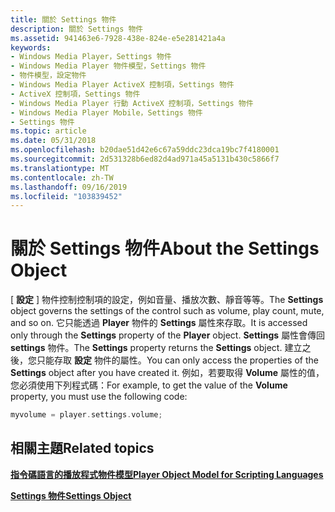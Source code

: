 ```yaml
---
title: 關於 Settings 物件
description: 關於 Settings 物件
ms.assetid: 941463e6-7928-438e-824e-e5e281421a4a
keywords:
- Windows Media Player，Settings 物件
- Windows Media Player 物件模型，Settings 物件
- 物件模型，設定物件
- Windows Media Player ActiveX 控制項，Settings 物件
- ActiveX 控制項，Settings 物件
- Windows Media Player 行動 ActiveX 控制項，Settings 物件
- Windows Media Player Mobile，Settings 物件
- Settings 物件
ms.topic: article
ms.date: 05/31/2018
ms.openlocfilehash: b20dae51d42e6c67a59ddc23dca19bc7f4180001
ms.sourcegitcommit: 2d531328b6ed82d4ad971a45a5131b430c5866f7
ms.translationtype: MT
ms.contentlocale: zh-TW
ms.lasthandoff: 09/16/2019
ms.locfileid: "103839452"
---
```

# <a name="about-the-settings-object"></a><span data-ttu-id="a49d3-111">關於 Settings 物件</span><span class="sxs-lookup"><span data-stu-id="a49d3-111">About the Settings Object</span></span>

<span data-ttu-id="a49d3-112">[ **設定** ] 物件控制控制項的設定，例如音量、播放次數、靜音等等。</span><span class="sxs-lookup"><span data-stu-id="a49d3-112">The **Settings** object governs the settings of the control such as volume, play count, mute, and so on.</span></span> <span data-ttu-id="a49d3-113">它只能透過 **Player** 物件的 **Settings** 屬性來存取。</span><span class="sxs-lookup"><span data-stu-id="a49d3-113">It is accessed only through the **Settings** property of the **Player** object.</span></span> <span data-ttu-id="a49d3-114">**Settings** 屬性會傳回 **settings** 物件。</span><span class="sxs-lookup"><span data-stu-id="a49d3-114">The **Settings** property returns the **Settings** object.</span></span> <span data-ttu-id="a49d3-115">建立之後，您只能存取 **設定** 物件的屬性。</span><span class="sxs-lookup"><span data-stu-id="a49d3-115">You can only access the properties of the **Settings** object after you have created it.</span></span> <span data-ttu-id="a49d3-116">例如，若要取得 **Volume** 屬性的值，您必須使用下列程式碼：</span><span class="sxs-lookup"><span data-stu-id="a49d3-116">For example, to get the value of the **Volume** property, you must use the following code:</span></span>


```C++
myvolume = player.settings.volume;

```



## <a name="related-topics"></a><span data-ttu-id="a49d3-117">相關主題</span><span class="sxs-lookup"><span data-stu-id="a49d3-117">Related topics</span></span>

<dl> <dt>

[<span data-ttu-id="a49d3-118">**指令碼語言的播放程式物件模型**</span><span class="sxs-lookup"><span data-stu-id="a49d3-118">**Player Object Model for Scripting Languages**</span></span>](player-object-model-for-scripting-languages.md)
</dt> <dt>

[<span data-ttu-id="a49d3-119">**Settings 物件**</span><span class="sxs-lookup"><span data-stu-id="a49d3-119">**Settings Object**</span></span>](settings-object.md)
</dt> </dl>

 

 




